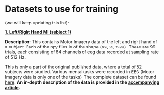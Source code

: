 # Datasets to use for training
(we will keep updating this list):

[**1. Left/Right Hand MI (subject 1)**](https://drive.google.com/drive/folders/19MpbN892wGTjioDRvq2qjnbEIwsujywR)

**Description:** This contains Motor Imagery data of the left and right hand of a subject.
Each of the npy files is of the shape `(99,64,3584)`. These are 99 trials, each consisting of 64 channels of eeg data recorded at sampling rate of 512 Hz.

This is only a part of the original published data, where a total of 52 subjects were studied. Various mental tasks were recorded in EEG (Motor Imagery data is only one of the tasks). The complete dataset can be found [here](http://gigadb.org/dataset/view/id/100295). **An in-depth description of the data is provided in the [accompanying article](https://academic.oup.com/gigascience/article/6/7/gix034/3796323).**
